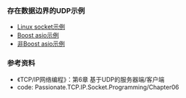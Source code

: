 ### 存在数据边界的UDP示例

- [Linux socket示例](linux)
- [Boost asio示例](boost)
- [非Boost asio示例](asio)

### 参考资料

- 《TCP/IP网络编程》：第6章 基于UDP的服务器端/客户端
- code: Passionate.TCP.IP.Socket.Programming/Chapter06
